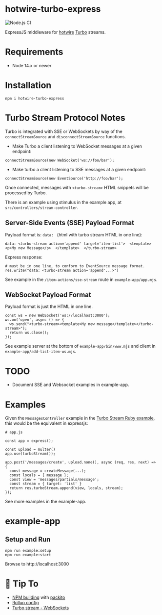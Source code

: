 # hotwire-turbo-express

![Node.js CI](https://github.com/twelve17/hotwire-turbo-express/workflows/Node.js%20CI/badge.svg)

ExpressJS middleware for <a href="https://hotwire.dev/">hotwire</a> <a href="https://turbo.hotwire.dev/">Turbo</a> streams.

# Requirements

- Node 14.x or newer

# Installation

```
npm i hotwire-turbo-express
```

# Turbo Stream Protocol Notes

Turbo is integrated with SSE or WebSockets by way of the `connectStreamSource` and `disconnectStreamSource` functions.


- Make Turbo a client listening to WebSocket messages at a given endpoint:
```
connectStreamSource(new WebSocket('ws://foo/bar');
```

- Make turbo a client listening to SSE messages at a given endpoint:

```
connectStreamSource(new EventSource('http://foo/bar');
```

Once connected, messages with `<turbo-stream>`  HTML snippets will be processed by Turbo.

There is an example using stimulus in the example app, at `src/controllers/stream-controller`.

## Server-Side Events (SSE) Payload Format

Payload format is: `data: ` {html with turbo stream HTML in one line}:

```
data: <turbo-stream action='append' target='item-list'>  <template>    <p>My new Message</p>  </template>  </turbo-stream>
```

Express response:
```
# must be in one line, to conform to EventSource message format.
res.write("data: <turbo-stream action='append'...>")
```

See example in the `/item-actions/sse-stream` route in `example-app/app.mjs`.

## WebSocket Payload Format

Payload format is just the HTML in one line.

```
const ws = new WebSocket('ws://localhost:3000');
ws.on('open', async () => {
  ws.send("<turbo-stream><template>My new message</template></turbo-stream>");
  return ws.close();
});
```

See example server at the bottom of `example-app/bin/www.mjs` and client in `example-app/add-list-item-ws.mjs`.

# TODO

- Document SSE and Websocket examples in example-app.

# Examples

Given the `MessagesController` example in the <a href="https://turbo.hotwire.dev/handbook/streams">Turbo Stream Ruby example</a>, this would be the equivalent in expressjs:

```
# app.js

const app = express();

const upload = multer()
app.use(turboStream());

app.post('/messages/create', upload.none(), async (req, res, next) => {
  const message = createMessage(...);
  const locals = { message };
  const view = 'messages/partials/message';
  const stream = { target: 'list' }
  return res.turboStream.append(view, locals, stream);
});
```

See more examples in the example-app.

# example-app

## Setup and Run

```
npm run example:setup
npm run example:start
```

Browse to http://localhost:3000

# 🎩 Tip To

- [NPM building](https://mikbry.com/blog/javascript/npm/best-practices-npm-package) with [packito](https://github.com/mikbry/packito)
- [Rollup config](https://github.com/rollup/rollup-starter-lib/blob/master/rollup.config.js)
- [Turbo stream - WebSockets](https://twitter.com/dunglas/status/1346088916030529537)